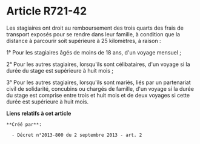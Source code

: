 # Article R721-42

Les stagiaires ont droit au remboursement des trois quarts des frais de transport exposés pour se rendre dans leur famille, à
condition que la distance à parcourir soit supérieure à 25 kilomètres, à raison : 

1° Pour les stagiaires âgés de moins de 18 ans, d'un voyage mensuel ; 

2° Pour les autres stagiaires, lorsqu'ils sont célibataires, d'un voyage si la durée du stage est supérieure à huit mois ; 

3° Pour les autres stagiaires, lorsqu'ils sont mariés, liés par un partenariat civil de solidarité, concubins ou chargés de
famille, d'un voyage si la durée du stage est comprise entre trois et huit mois et de deux voyages si cette durée est
supérieure à huit mois.

**Liens relatifs à cet article**

	**Créé par**:

	  - Décret n°2013-800 du 2 septembre 2013 - art. 2
